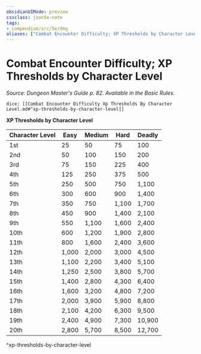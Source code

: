 ```yaml
---
obsidianUIMode: preview
cssclass: json5e-note
tags:
- compendium/src/5e/dmg
aliases: ["Combat Encounter Difficulty; XP Thresholds by Character Level"]
---
```

# Combat Encounter Difficulty; XP Thresholds by Character Level
*Source: Dungeon Master's Guide p. 82. Available in the Basic Rules.* 

`dice: [[Combat Encounter Difficulty Xp Thresholds By Character Level.md#^xp-thresholds-by-character-level]]`

**XP Thresholds by Character Level**

| Character Level | Easy | Medium | Hard | Deadly |
|-----------------|------|--------|------|--------|
| 1st | 25 | 50 | 75 | 100 |
| 2nd | 50 | 100 | 150 | 200 |
| 3rd | 75 | 150 | 225 | 400 |
| 4th | 125 | 250 | 375 | 500 |
| 5th | 250 | 500 | 750 | 1,100 |
| 6th | 300 | 600 | 900 | 1,400 |
| 7th | 350 | 750 | 1,100 | 1,700 |
| 8th | 450 | 900 | 1,400 | 2,100 |
| 9th | 550 | 1,100 | 1,600 | 2,400 |
| 10th | 600 | 1,200 | 1,900 | 2,800 |
| 11th | 800 | 1,600 | 2,400 | 3,600 |
| 12th | 1,000 | 2,000 | 3,000 | 4,500 |
| 13th | 1,100 | 2,200 | 3,400 | 5,100 |
| 14th | 1,250 | 2,500 | 3,800 | 5,700 |
| 15th | 1,400 | 2,800 | 4,300 | 6,400 |
| 16th | 1,600 | 3,200 | 4,800 | 7,200 |
| 17th | 2,000 | 3,900 | 5,900 | 8,800 |
| 18th | 2,100 | 4,200 | 6,300 | 9,500 |
| 19th | 2,400 | 4,900 | 7,300 | 10,900 |
| 20th | 2,800 | 5,700 | 8,500 | 12,700 |
^xp-thresholds-by-character-level